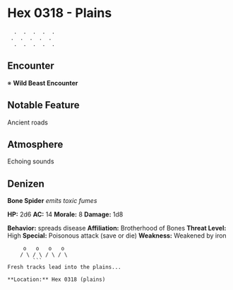 # Hex 0318 - Plains
```
  .  .  .  .  .
 .  .  .  .  .
  .  .  .  .  .
```

## Encounter

※ **Wild Beast Encounter**

## Notable Feature

Ancient roads

## Atmosphere

Echoing sounds

## Denizen

**Bone Spider**
*emits toxic fumes*

**HP:** 2d6 **AC:** 14 **Morale:** 8
**Damage:** 1d8

**Behavior:** spreads disease
**Affiliation:** Brotherhood of Bones
**Threat Level:** High
**Special:** Poisonous attack (save or die)
**Weakness:** Weakened by iron

```
     o   o   o   o
    / \ / \ / \ / \
        ```
Fresh tracks lead into the plains...

**Location:** Hex 0318 (plains)
